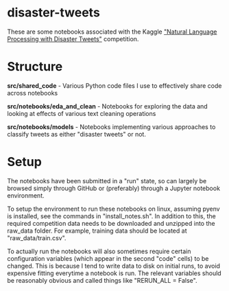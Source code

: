 # disaster-tweets

These are some notebooks associated with the Kaggle ["Natural Language Processing with Disaster Tweets"](https://www.kaggle.com/competitions/nlp-getting-started) competition.

# Structure

**src/shared_code** - Various Python code files I use to effectively share code across notebooks

**src/notebooks/eda_and_clean** - Notebooks for exploring the data and looking at effects of various text cleaning operations

**src/notebooks/models** - Notebooks implementing various approaches to classify tweets as either "disaster tweets" or not.

# Setup

The notebooks have been submitted in a "run" state, so can largely be browsed simply through GitHub or (preferably) through a Jupyter notebook environment.

To setup the environment to run these notebooks on linux, assuming pyenv is installed, see the commands in "install_notes.sh". In addition to this, the required competition data needs to be downloaded and unzipped into the raw_data folder. For example, training data should be located at "raw_data/train.csv".

To actually run the notebooks will also sometimes require certain configuration variables (which appear in the second "code" cells) to be changed. This is because I tend to write data to disk on initial runs, to avoid expensive fitting everytime a notebook is run. The relevant variables should be reasonably obvious and called things like "RERUN_ALL = False".
